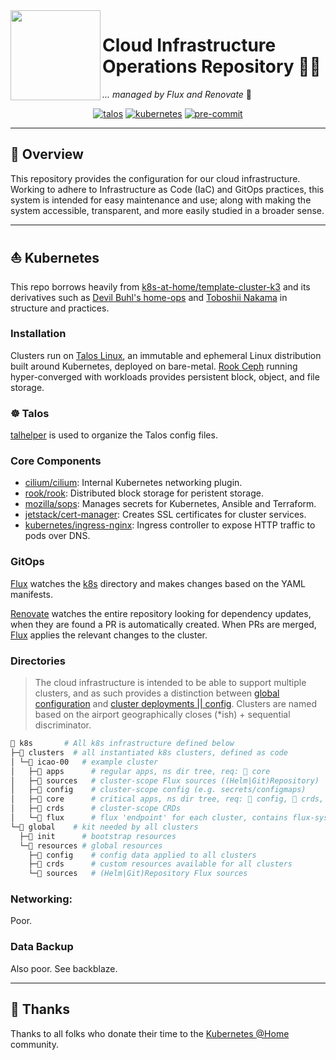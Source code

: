 <img src="https://camo.githubusercontent.com/5b298bf6b0596795602bd771c5bddbb963e83e0f/68747470733a2f2f692e696d6775722e636f6d2f7031527a586a512e706e67" align="left" width="144px" height="144px"/>

# Cloud Infrastructure Operations Repository 🐱‍💻
_... managed by Flux and Renovate_ 🤖

<div align="center">

[![talos](https://img.shields.io/badge/talos-v1.1.2-brightgreen?style=for-the-badge&logo=linux&logoColor=white)](https://www.talos.dev/)
[![kubernetes](https://img.shields.io/badge/kubernetes-v1.24.3-brightgreen?style=for-the-badge&logo=kubernetes&logoColor=white)](https://kubernetes.io/)
[![pre-commit](https://img.shields.io/badge/pre--commit-enabled-brightgreen?logo=pre-commit&logoColor=white&style=for-the-badge)](https://github.com/pre-commit/pre-commit)

</div>

---

## 📖 Overview

This repository provides the configuration for our cloud infrastructure. Working to adhere to Infrastructure as Code (IaC) and GitOps practices, this system is intended for easy maintenance and use; along with making the system accessible, transparent, and more easily studied in a broader sense.

---

## ⛵ Kubernetes

This repo borrows heavily from [k8s-at-home/template-cluster-k3](https://github.com/k8s-at-home/template-cluster-k3s) and its derivatives such as [Devil Buhl's home-ops](https://github.com/onedr0p/home-ops) and [Toboshii Nakama](https://github.com/toboshii/home-ops) in structure and practices.

### Installation

Clusters run on [Talos Linux](https://talos.dev/), an immutable and ephemeral Linux distribution built around Kubernetes, deployed on bare-metal. [Rook Ceph](https://rook.io/) running hyper-converged with workloads provides persistent block, object, and file storage.

### ☸️ Talos

[talhelper](https://github.com/budimanjojo/talhelper) is used to organize the Talos config files.

### Core Components

- [cilium/cilium](https://github.com/cilium/cilium): Internal Kubernetes networking plugin.
- [rook/rook](https://github.com/rook/rook): Distributed block storage for peristent storage.
- [mozilla/sops](https://toolkit.fluxcd.io/guides/mozilla-sops/): Manages secrets for Kubernetes, Ansible and Terraform.
- [jetstack/cert-manager](https://cert-manager.io/docs/): Creates SSL certificates for cluster services.
- [kubernetes/ingress-nginx](https://github.com/kubernetes/ingress-nginx/): Ingress controller to expose HTTP traffic to pods over DNS.

### GitOps

[Flux](https://github.com/fluxcd/flux2) watches the [k8s](./k8s/) directory and makes changes based on the YAML manifests.

[Renovate](https://github.com/renovatebot/renovate) watches the entire repository looking for dependency updates, when they are found a PR is automatically created. When PRs are merged, [Flux](https://github.com/fluxcd/flux2) applies the relevant changes to the cluster.

### Directories

> The cloud infrastructure is intended to be able to support multiple clusters, and as such provides a distinction between [global configuration](./k8s/global/) and [cluster deployments || config](./k8s/clusters/). Clusters are named based on the airport geographically closes (\*ish) + sequential discriminator.

```sh
📁 k8s       # All k8s infrastructure defined below
├─📁 clusters  # all instantiated k8s clusters, defined as code
│ └─📁 icao-00   # example cluster
│   ├─📁 apps      # regular apps, ns dir tree, req: 📁 core
│   ├─📁 sources   # cluster-scope Flux sources ((Helm|Git)Repository)
│   ├─📁 config    # cluster-scope config (e.g. secrets/configmaps)
│   ├─📁 core      # critical apps, ns dir tree, req: 📁 config, 📁 crds, 📁 sources
│   ├─📁 crds      # cluster-scope CRDs
│   └─📁 flux      # flux 'endpoint' for each cluster, contains flux-system dir
└─📁 global    # kit needed by all clusters
  ├─📁 init      # bootstrap resources
  └─📁 resources # global resources
    ├─📁 config    # config data applied to all clusters
    ├─📁 crds      # custom resources available for all clusters
    └─📁 sources   # (Helm|Git)Repository Flux sources
```


### Networking:

Poor.

### Data Backup

Also poor. See backblaze.


---

## 🤝 Thanks

Thanks to all folks who donate their time to the [Kubernetes @Home](https://github.com/k8s-at-home/) community.